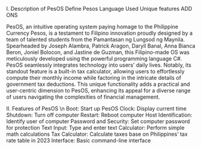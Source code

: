 I. Description of PesOS 
    Define Pesos 
    Language Used 
    Unique features 
    ADD ONS 

PesOS, an intuitive operating system paying homage to the Philippine Currency Pesos, is a testament to Filipino innovation proudly designed by a team of talented students from the Pamantasan ng Lungsod ng Maynila. Spearheaded by Joseph Alambra, Patrick Aragon, Daryll Banal, Anna Bianca Beron, Joniel Bolocon, and Jastine de Guzman, this Filipino-made OS was meticulously developed using the powerful programming language C#. 
PesOS seamlessly integrates technology into users' daily lives. Notably, its standout feature is a built-in tax calculator, allowing users to effortlessly compute their monthly income while factoring in the intricate details of government tax deductions. This unique functionality adds a practical and user-centric dimension to PesOS, enhancing its appeal for a diverse range of users navigating the complexities of financial management. 


II. Features of PesOS \n
      Boot: Start up PesOS 
      Clock: Display current time 
      Shutdown: Turn off computer 
      Restart: Reboot computer 
      Host Identification: Identify user of computer 
      Password and Security: Set computer password for protection 
      Text Input: Type and enter text 
      Calculator: Perform simple math calculations 
      Tax Calculator: Calculate taxes base on Philippines’ tax rate table in 2023 
      Interface: Basic command-line interface 
